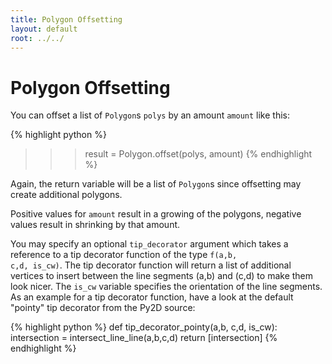 ```yaml
---
title: Polygon Offsetting
layout: default
root: ../../
---
```


# Polygon Offsetting

You can offset a list of <code>Polygon</code>s <code>polys</code> by an amount <code>amount</code> like this:

{% highlight python %}
>>> result = Polygon.offset(polys, amount)
{% endhighlight %}

Again, the return variable will be a list of <code>Polygon</code>s since offsetting may create additional polygons.

Positive values for <code>amount</code> result in a growing of the polygons, negative values result in shrinking by that amount.

You may specify an optional <code>tip_decorator</code> argument which takes a reference to a tip decorator function of the type <code>f(a,b, c,d, is_cw)</code>. The tip decorator function will return a list of additional vertices to insert between the line segments (a,b) and (c,d) to make them look nicer. The <code>is_cw</code> variable specifies the orientation of the line segments. As an example for a tip decorator function, have a look at the default "pointy" tip decorator from the Py2D source:


{% highlight python %}
def tip_decorator_pointy(a,b, c,d, is_cw):
	intersection = intersect_line_line(a,b,c,d)
	return [intersection]
{% endhighlight %}

